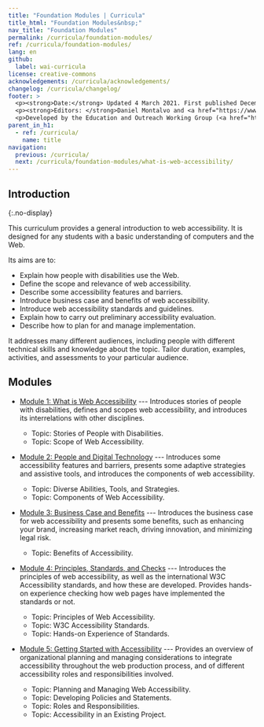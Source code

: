 ```yaml
---
title: "Foundation Modules | Curricula"
title_html: "Foundation Modules&nbsp;"
nav_title: "Foundation Modules"
permalink: /curricula/foundation-modules/
ref: /curricula/foundation-modules/
lang: en
github:
  label: wai-curricula
license: creative-commons
acknowledgements: /curricula/acknowledgements/
changelog: /curricula/changelog/
footer: >
  <p><strong>Date:</strong> Updated 4 March 2021. First published December 2019. CHANGELOG</p>
  <p><strong>Editors: </strong>Daniel Montalvo and <a href="https://www.w3.org/People/shadi/">Shadi Abou-Zahra</a>. Contributors: <a href="https://www.w3.org/WAI/EO/EOWG-members">EOWG Participants</a>. ACKNOWLEDGEMENTS lists contributors and credits.</p>
  <p>Developed by the Education and Outreach Working Group (<a href="https://www.w3.org/WAI/EO/">EOWG</a>). Developed with support from the <a href="https://www.w3.org/WAI/about/projects/wai-guide/">WAI-Guide Project</a> funded by the European Commission (EC) under the Horizon 2020 program (Grant Agreement 822245).</p>
parent_in_h1: 
  - ref: /curricula/
    name: title
navigation:
  previous: /curricula/
  next: /curricula/foundation-modules/what-is-web-accessibility/
---
```


## Introduction
{:.no-display}

This curriculum provides a general introduction to web accessibility. It is designed for any students with a basic understanding of computers and the Web.

Its aims are to:

* Explain how people with disabilities use the Web.
* Define the scope and relevance of web accessibility.
* Describe some accessibility features and barriers.
* Introduce business case and benefits of web accessibility.
* Introduce web accessibility standards and guidelines.
* Explain how to carry out preliminary accessibility evaluation.
* Describe how to plan for and manage implementation.

It addresses many different audiences, including people with different technical skills and knowledge about the topic. Tailor duration, examples, activities, and assessments to your particular audience.

## Modules

-   [Module 1: What is Web Accessibility](/curricula/foundation-modules/what-is-web-accessibility/) --- Introduces stories of people with disabilities, defines and scopes web accessibility, and introduces its interrelations with other disciplines.
    -   Topic: Stories of People with Disabilities.
    -   Topic: Scope of Web Accessibility.

-   [Module 2: People and Digital Technology](/curricula/foundation-modules/people-and-digital-technology/) --- Introduces some accessibility features and barriers, presents some adaptive strategies and assistive tools, and introduces the components of web accessibility.
    -   Topic: Diverse Abilities, Tools, and Strategies.
    -   Topic: Components of Web Accessibility.

-   [Module 3: Business Case and Benefits](/curricula/foundation-modules/business-case-and-benefits/) --- Introduces the business case for web accessibility and presents some benefits, such as enhancing your brand, increasing market reach, driving innovation, and minimizing legal risk.
    -   Topic: Benefits of Accessibility.

-   [Module 4: Principles, Standards, and Checks](/curricula/foundation-modules/principles-standards-and-checks/) --- Introduces the principles of web accessibility, as well as the international W3C Accessibility standards, and how these are developed. Provides hands-on experience checking how web pages have implemented the standards or not.
    -   Topic: Principles of Web Accessibility.
    -   Topic: W3C Accessibility Standards.
    -   Topic: Hands-on Experience of Standards.

-   [Module 5: Getting Started with Accessibility](/curricula/foundation-modules/getting-started-with-accessibility/) --- Provides an overview of organizational planning and managing considerations to integrate accessibility throughout the web production process, and of different accessibility roles and responsibilities involved.
    -   Topic: Planning and Managing Web Accessibility.
    -   Topic: Developing Policies and Statements.
    -   Topic: Roles and Responsibilities.
    -   Topic: Accessibility in an Existing Project.
